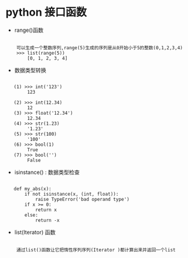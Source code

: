 # python 接口函数
 
- range()函数

```shell

    可以生成一个整数序列,range(5)生成的序列是从0开始小于5的整数(0,1,2,3,4)
    >>> list(range(5))
        [0, 1, 2, 3, 4]

```

- 数据类型转换

```shell

   (1) >>> int('123')
        123
        
   (2) >>> int(12.34)
        12
   (3) >>> float('12.34')
        12.34
   (4) >>> str(1.23)
        '1.23'
   (5) >>> str(100)
        '100'
   (6) >>> bool(1)
        True
   (7) >>> bool('')
        False

```

- isinstance() : 数据类型检查

```shell

   def my_abs(x):
       if not isinstance(x, (int, float)):
           raise TypeError('bad operand type')
       if x >= 0:
           return x
       else:
           return -x

```

- list(Iterator) 函数

```shell

    通过list()函数让它把惰性序列序列(Iterator )都计算出来并返回一个list

```